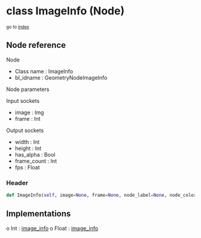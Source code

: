 # class ImageInfo (Node)

<sub>go to [index](/docs/index.md)</sub>

## Node reference

Node
 - Class name : ImageInfo
 - bl_idname : GeometryNodeImageInfo

Node parameters

Input sockets
 - image : Img
 - frame : Int

Output sockets
 - width : Int
 - height : Int
 - has_alpha : Bool
 - frame_count : Int
 - fps : Float

### Header

``` python
def ImageInfo(self, image=None, frame=None, node_label=None, node_color=None):
```

## Implementations

o Int : [image_info](/docs/classes/image_info.md) 
o Float : [image_info](/docs/classes/image_info.md) 

